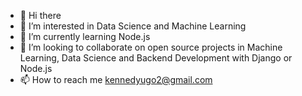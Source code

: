 - 👋 Hi there
- 👀 I’m interested in Data Science and Machine Learning
- 🌱 I’m currently learning Node.js
- 💞️ I’m looking to collaborate on open source projects in Machine Learning, Data Science and Backend Development with Django or Node.js
- 📫 How to reach me kennedyugo2@gmail.com

<!---
kvngdre/kvngdre is a ✨ special ✨ repository because its `README.md` (this file) appears on your GitHub profile.
You can click the Preview link to take a look at your changes.
--->
